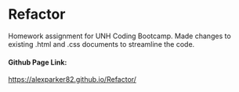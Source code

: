 # Refactor
Homework assignment for UNH Coding Bootcamp.  Made changes to existing .html and .css documents to streamline the code.

#### Github Page Link:
https://alexparker82.github.io/Refactor/

